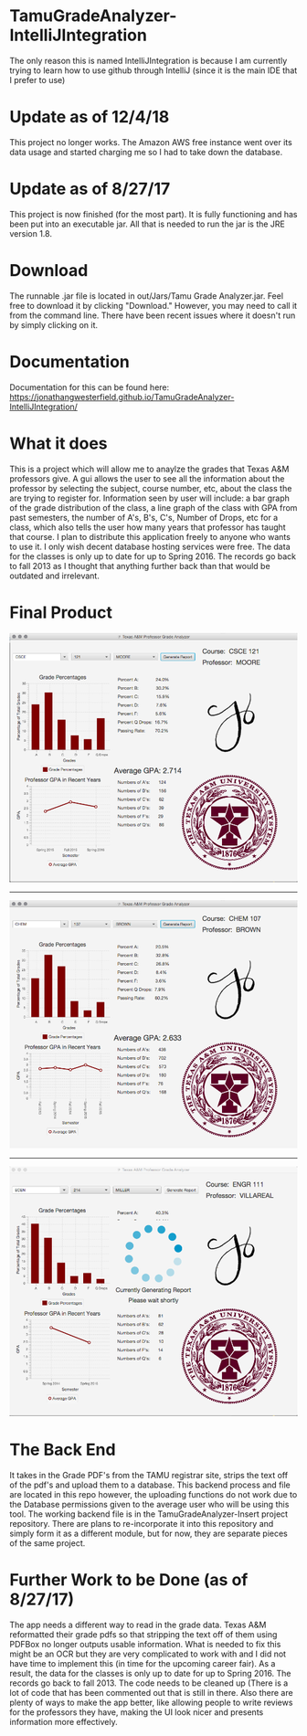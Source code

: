 # TamuGradeAnalyzer-IntelliJIntegration

The only reason this is named IntelliJIntegration is because I am currently trying to learn how to use github through IntelliJ 
(since it is the main IDE that I prefer to use)

# Update as of 12/4/18
This project no longer works. The Amazon AWS free instance went over its data usage and started charging me so I had to take down the database. 

# Update as of 8/27/17
This project is now finished (for the most part). It is fully functioning and has been put into an executable jar. All that is needed to
run the jar is the JRE version 1.8.

# Download
The runnable .jar file is located in out/Jars/Tamu Grade Analyzer.jar. Feel free to download it by clicking "Download."
However, you may need to call it from the command line. There have been recent issues where it doesn't run by simply clicking on it.

# Documentation

Documentation for this can be found here:
https://jonathangwesterfield.github.io/TamuGradeAnalyzer-IntelliJIntegration/


# What it does

This is a project which will allow me to anaylze the grades that Texas A&M professors give. A gui
allows the user to see all the information about the professor by selecting the subject, course number, etc, about the class the are trying to register for. Information seen by user will include: a bar graph of the
grade distribution  of the class, a line graph of the class with GPA from past
semesters, the number of A's, B's, C's, Number of Drops, etc for a class, which also tells the user how many years that
professor has taught that course. I plan to distribute this application freely to anyone who wants to use it. I only
wish decent database hosting services were free. The data for the classes is only up to date
for up to Spring 2016. The records go back to fall 2013 as I thought that anything further back than that would be outdated and
irrelevant.

# Final Product
![](https://github.com/JonathanGWesterfield/TamuGradeAnalyzer-IntelliJIntegration/blob/master/Demo%20Images/TamuGradeAnalyzerScreenShot1.png)
___
![](https://github.com/JonathanGWesterfield/TamuGradeAnalyzer-IntelliJIntegration/blob/master/Demo%20Images/TamuGradeAnalyzerScreenShot2.png)
___
![](https://github.com/JonathanGWesterfield/TamuGradeAnalyzer-IntelliJIntegration/blob/master/Demo%20Images/TamuGradeAnalyzerScreenShot4.png)

# The Back End

It takes in the Grade PDF's from the TAMU registrar site, strips the text off of the pdf's and upload them to a database.
This backend process and file are located in this repo however, the uploading functions do not work due to the Database
permissions given to the average user who will be using this tool. The working backend file is in the TamuGradeAnalyzer-Insert
project repository. There are plans to re-incorporate it into this repository and simply form it as a different module, but for
now, they are separate pieces of the same project.

# Further Work to be Done (as of 8/27/17)

The app needs a different way to read in the grade data. Texas A&M reformatted their grade pdfs so that stripping the text off of them
using PDFBox no longer outputs usable information. What is needed to fix this might be an OCR but they are very complicated to work with
and I did not have time to implement this (in time for the upcoming career fair). As a result, the data for the classes is only up to date
for up to Spring 2016. The records go back to fall 2013. The code needs to be cleaned up (There is a lot of code that has been commented out
that is still in there. Also there are plenty of ways to make the app better, like allowing people
to write reviews for the professors they have, making the UI look nicer and presents information more effectively.
